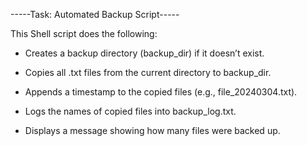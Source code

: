 -----Task: Automated Backup Script-----

This Shell script does the following:

* Creates a backup directory (backup_dir) if it doesn’t exist.

* Copies all .txt files from the current directory to backup_dir.

* Appends a timestamp to the copied files (e.g., file_20240304.txt).

* Logs the names of copied files into backup_log.txt.

* Displays a message showing how many files were backed up.
